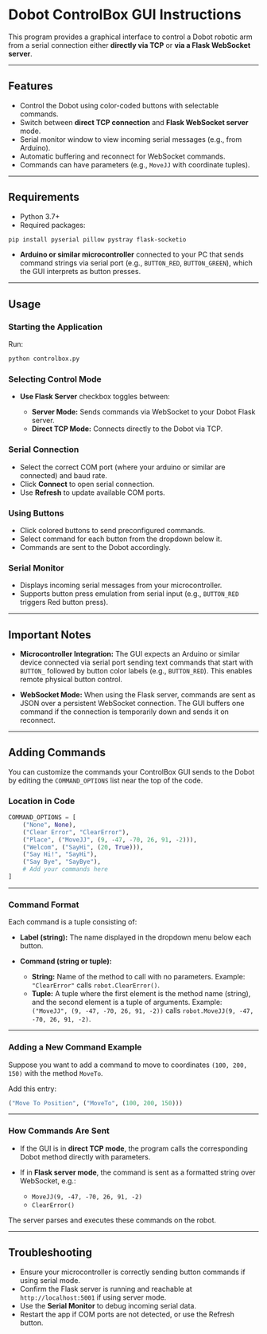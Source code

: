 # Dobot ControlBox GUI Instructions

This program provides a graphical interface to control a Dobot robotic arm from a serial connection either **directly via TCP** or **via a Flask WebSocket server**.

---

## Features

* Control the Dobot using color-coded buttons with selectable commands.
* Switch between **direct TCP connection** and **Flask WebSocket server** mode.
* Serial monitor window to view incoming serial messages (e.g., from Arduino).
* Automatic buffering and reconnect for WebSocket commands.
* Commands can have parameters (e.g., `MoveJJ` with coordinate tuples).

---

## Requirements

* Python 3.7+
* Required packages:

```bash
pip install pyserial pillow pystray flask-socketio
```

* **Arduino or similar microcontroller** connected to your PC that sends command strings via serial port (e.g., `BUTTON_RED`, `BUTTON_GREEN`), which the GUI interprets as button presses.

---

## Usage

### Starting the Application

Run:

```bash
python controlbox.py
```

### Selecting Control Mode

* **Use Flask Server** checkbox toggles between:

  * **Server Mode:** Sends commands via WebSocket to your Dobot Flask server.
  * **Direct TCP Mode:** Connects directly to the Dobot via TCP.

### Serial Connection

* Select the correct COM port (where your arduino or similar are connected) and baud rate.
* Click **Connect** to open serial connection.
* Use **Refresh** to update available COM ports.

### Using Buttons

* Click colored buttons to send preconfigured commands.
* Select command for each button from the dropdown below it.
* Commands are sent to the Dobot accordingly.

### Serial Monitor

* Displays incoming serial messages from your microcontroller.
* Supports button press emulation from serial input (e.g., `BUTTON_RED` triggers Red button press).

---

## Important Notes

* **Microcontroller Integration:**
  The GUI expects an Arduino or similar device connected via serial port sending text commands that start with `BUTTON_` followed by button color labels (e.g., `BUTTON_RED`). This enables remote physical button control.

* **WebSocket Mode:**
  When using the Flask server, commands are sent as JSON over a persistent WebSocket connection. The GUI buffers one command if the connection is temporarily down and sends it on reconnect.

---

## Adding Commands

You can customize the commands your ControlBox GUI sends to the Dobot by editing the `COMMAND_OPTIONS` list near the top of the code.

### Location in Code

```python
COMMAND_OPTIONS = [
    ("None", None),
    ("Clear Error", "ClearError"),
    ("Place", ("MoveJJ", (9, -47, -70, 26, 91, -2))),
    ("Welcom", ("SayHi", (20, True))),
    ("Say Hi!", "SayHi"),
    ("Say Bye", "SayBye"),
    # Add your commands here
]
```

---

### Command Format

Each command is a tuple consisting of:

* **Label (string):**
  The  name displayed in the dropdown menu below each button.

* **Command (string or tuple):**

  * **String:** Name of the method to call with no parameters.
    Example: `"ClearError"` calls `robot.ClearError()`.
  * **Tuple:** A tuple where the first element is the method name (string), and the second element is a tuple of arguments.
    Example: `("MoveJJ", (9, -47, -70, 26, 91, -2))` calls `robot.MoveJJ(9, -47, -70, 26, 91, -2)`.

---

### Adding a New Command Example

Suppose you want to add a command to move to coordinates `(100, 200, 150)` with the method `MoveTo`.

Add this entry:

```python
("Move To Position", ("MoveTo", (100, 200, 150)))
```

---

### How Commands Are Sent

* If the GUI is in **direct TCP mode**, the program calls the corresponding Dobot method directly with parameters.
* If in **Flask server mode**, the command is sent as a formatted string over WebSocket, e.g.:

  * `MoveJJ(9, -47, -70, 26, 91, -2)`
  * `ClearError()`

The server parses and executes these commands on the robot.

---

## Troubleshooting

* Ensure your microcontroller is correctly sending button commands if using serial mode.
* Confirm the Flask server is running and reachable at `http://localhost:5001` if using server mode.
* Use the **Serial Monitor** to debug incoming serial data.
* Restart the app if COM ports are not detected, or use the Refresh button.